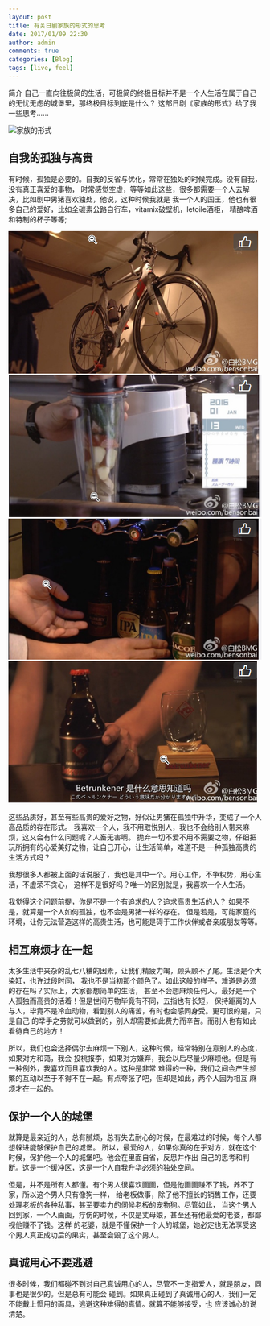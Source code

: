 ```yaml
---
layout: post
title: 有关日剧家族的形式的思考
date: 2017/01/09 22:30
author: admin
comments: true
categories: [Blog]
tags: [live, feel]
---
```


简介
自己一直向往极简的生活，可极简的终极目标并不是一个人生活在属于自己的无忧无虑的城堡里，那终极目标到底是什么？
这部日剧《家族的形式》给了我一些思考......

![家族的形式](http://upload-images.jianshu.io/upload_images/2494949-1a9f20f72378f288.jpg?imageMogr2/auto-orient/strip%7CimageView2/2/w/1240 "Optional title")

<!-- more -->

## 自我的孤独与高贵

有时候，孤独是必要的。自我的反省与优化，常常在独处的时候完成。没有自我，没有真正喜爱的事物，
时常感觉空虚，等等如此这些，很多都需要一个人去解决，比如剧中男猪喜欢独处，他说，这种时候我就是
我一个人的国王，他也有很多自己的爱好，比如全碳素公路自行车，vitamix破壁机，letoile酒柜，
精酿啤酒和特制的杯子等等;

![](/images/blogImgs/blog/2017-01-09-有关日剧家族的形式的思考f0cb3fd6-d89d-4c87-869b-e8689b322d43.png)
![](/images/blogImgs/blog/2017-01-09-有关日剧家族的形式的思考80c013fb-c434-4b84-a8c2-b58de377c73b.png)
![](/images/blogImgs/blog/2017-01-09-有关日剧家族的形式的思考138abbbc-3a14-4ebc-967f-419e3b0243e8.png)
![](/images/blogImgs/blog/2017-01-09-有关日剧家族的形式的思考33bc1f55-e0b0-4ece-aa19-e1fceda21fde.png)

这些品质好，甚至有些高贵的爱好之物，好似让男猪在孤独中升华，变成了一个人高品质的存在形式。
我喜欢一个人，我不用取悦别人，我也不会给别人带来麻烦，这又会有什么问题呢？人畜无害啊。
抛弃一切不爱不用不需要之物，仔细把玩所拥有的心爱美好之物，让自己开心，让生活简单，难道不是
一种孤独高贵的生活方式吗？

我想很多人都被上面的话说服了，我也是其中一个。用心工作，不争权势，用心生活，不虚荣不贪心，
这样不是很好吗？唯一的区别就是，我喜欢一个人生活。

我觉得这个问题前提，你是不是一个有追求的人？追求高贵生活的人？
如果不是，就算是一个人如何孤独，也不会是男猪一样的存在。
但是若是，可能家庭的环境，让你无法营造这样的高贵生活，也可能是碍于工作伙伴或者亲戚朋友等等。






## 相互麻烦才在一起


太多生活中夹杂的乱七八糟的因素，让我们精疲力竭，顾头顾不了尾。生活是个大染缸，也许过段时间，
我也不是当初那个颜色了。如此这般的样子，难道是必须的存在吗？实际上，大家都想简单的生活，
甚至不会想麻烦任何人。最好是一个人孤独而高贵的活着！但是世间万物毕竟有不同，五指也有长短，
保持距离的人与人，毕竟不是冷血动物，看到别人的痛苦，有时也会感同身受。更可恨的是，只是自己
的举手之劳就可以做到的，别人却需要如此费力而辛苦。而别人也有如此看待自己的地方！

所以，我们也会选择偶尔去麻烦一下别人，这种时候，经常特别在意别人的态度，如果对方和蔼，我会
投桃报李，如果对方嫌弃，我会以后尽量少麻烦他。但是有一种例外，我喜欢而且喜欢我的人。这种是非常
难得的一种，我们之间会产生频繁的互动以至于不得不在一起。有点夸张了吧，但却是如此，两个人因为相互
麻烦才在一起的。



## 保护一个人的城堡

就算是最亲近的人，总有腻烦，总有失去耐心的时候，在最难过的时候，每个人都想躲进能够保护自己的城堡。
所以，最爱的人，如果你真的在乎对方，就在这个时候，保护他一个人的城堡吧。他会在里面自省，反思并作出
自己的思考和判断。这是一个缓冲区，这是一个人自我升华必须的独处空间。

但是，并不是所有人都懂。有个男人很喜欢画画，但是他画画赚不了钱，养不了家，所以这个男人只有像狗一样，
给老板做事，除了他不擅长的销售工作，还要处理老板的各种私事，甚至要卖力的伺候老板的宠物狗。尽管如此，
当这个男人回到家，一个人画画，疗伤的时候，不仅是丈母娘，甚至还有他最爱的老婆，都鄙视他赚不了钱。这样
的老婆，就是不懂保护一个人的城堡，她必定也无法享受这个男人真正成功后的果实，甚至会毁了这个男人。


## 真诚用心不要逃避

很多时候，我们都碰不到对自己真诚用心的人，尽管不一定指爱人，就是朋友，同事也是很少的。但是总有可能会
碰到。如果真正碰到了真诚用心的人，我们一定不能戴上惯用的面具，逃避这种难得的真情。就算不能够接受，也
应该诚心的说清楚。
